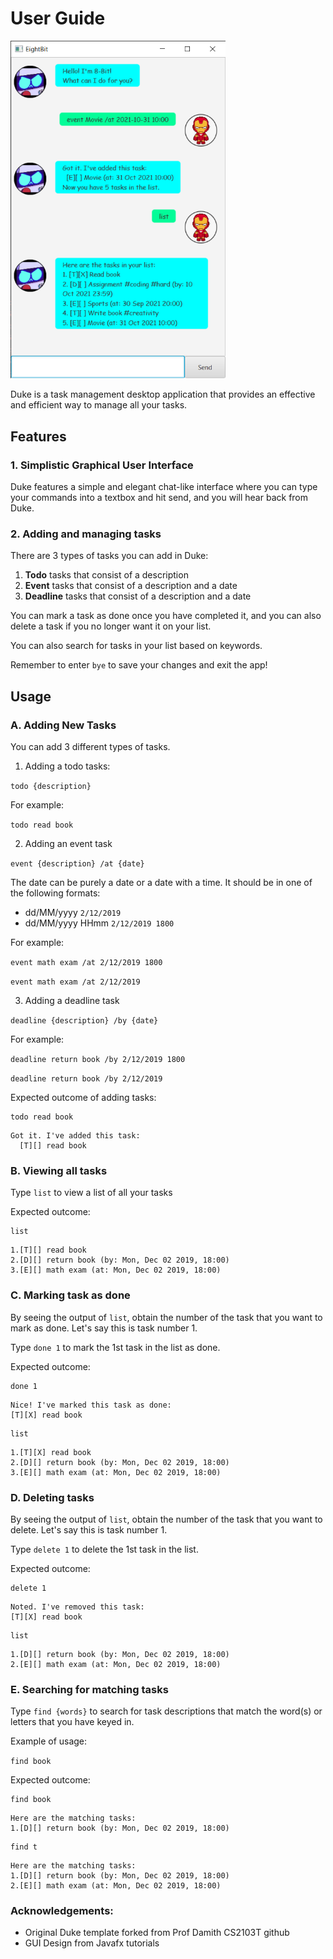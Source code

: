 # User Guide
<img src="Ui.png" alt="UI Screenshot" width="344"/>

Duke is a task management desktop application that provides an effective 
and efficient way to manage all your tasks.

## Features 

### 1. Simplistic Graphical User Interface

Duke features a simple and elegant chat-like interface where you can type your 
commands into a textbox and hit send, and you will hear back from Duke. 

### 2. Adding and managing tasks

There are 3 types of tasks you can add in Duke:
1) **Todo** tasks that consist of a description
2) **Event** tasks that consist of a description and a date
3) **Deadline** tasks that consist of a description and a date

You can mark a task as done once you have completed it, and you can also 
delete a task if you no longer want it on your list. 

You can also search for tasks in your list based on keywords. 

Remember to enter `bye` to save your changes and exit the app!

## Usage

### A. Adding New Tasks

You can add 3 different types of tasks.

1. Adding a todo tasks:

```todo {description}```

For example:

```todo read book```

2. Adding an event task

```event {description} /at {date} ```

The date can be purely a date or a date with a time. It should be 
in one of the following formats:
- dd/MM/yyyy ```2/12/2019``` 
- dd/MM/yyyy HHmm ```2/12/2019 1800```

For example:

```event math exam /at 2/12/2019 1800```

```event math exam /at 2/12/2019```

3. Adding a deadline task

```deadline {description} /by {date} ```

For example:

```deadline return book /by 2/12/2019 1800```

```deadline return book /by 2/12/2019```



Expected outcome of adding tasks:
```
todo read book
```

```
Got it. I've added this task:
  [T][] read book
```
### B. Viewing all tasks

Type ```list``` to view a list of all your tasks

Expected outcome:

```
list
```

```
1.[T][] read book
2.[D][] return book (by: Mon, Dec 02 2019, 18:00)
3.[E][] math exam (at: Mon, Dec 02 2019, 18:00)
```

### C. Marking task as done

By seeing the output of ```list```, obtain the number of the task that
you want to mark as done. Let's say this is task number 1.

Type ```done 1``` to mark the 1st task in the list as done. 

Expected outcome:

```
done 1
```
```
Nice! I've marked this task as done:
[T][X] read book
```

```
list
```
```
1.[T][X] read book
2.[D][] return book (by: Mon, Dec 02 2019, 18:00)
3.[E][] math exam (at: Mon, Dec 02 2019, 18:00)
```

### D. Deleting tasks

By seeing the output of ```list```, obtain the number of the task that
you want to delete. Let's say this is task number 1.

Type ```delete 1``` to delete the 1st task in the list.

Expected outcome:

```
delete 1
```
```
Noted. I've removed this task:
[T][X] read book
```

```
list
```
```
1.[D][] return book (by: Mon, Dec 02 2019, 18:00)
2.[E][] math exam (at: Mon, Dec 02 2019, 18:00)
```

### E. Searching for matching tasks

Type ```find {words}``` to search for task descriptions that match the word(s) or letters 
that you have keyed in. 

Example of usage:

`find book`

Expected outcome:

```
find book
```

```
Here are the matching tasks:
1.[D][] return book (by: Mon, Dec 02 2019, 18:00)
```

```
find t
```

```
Here are the matching tasks:
1.[D][] return book (by: Mon, Dec 02 2019, 18:00)
2.[E][] math exam (at: Mon, Dec 02 2019, 18:00)
```

### Acknowledgements:
- Original Duke template forked from Prof Damith CS2103T github
- GUI Design from Javafx tutorials

